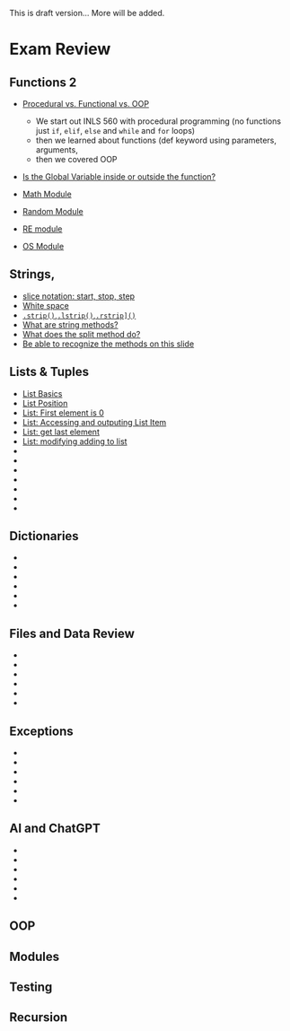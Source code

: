 This is draft version... More will be added.

# Exam Review
## Functions 2

* [Procedural vs. Functional vs. OOP](https://docs.google.com/presentation/d/1TaoSx1kaDwMoERzsWfSrAt8sDnAi5_JtCGy8qwgUTzw/edit#slide=id.g2bbf192d2f1_0_9)
   * We start out INLS 560 with procedural programming (no functions just `if`, `elif`, `else` and `while` and `for` loops)
   *  then we learned about functions (def keyword using parameters, arguments,
   *   then we covered OOP   
* [Is the Global Variable inside or outside the function?](https://docs.google.com/presentation/d/1TaoSx1kaDwMoERzsWfSrAt8sDnAi5_JtCGy8qwgUTzw/edit#slide=id.g2bbf192d2f1_0_29)

* [Math Module]()
* [Random Module]()
* [RE module]()
* [OS Module]()

## Strings, 
* [slice notation: start, stop, step](https://lawrencejones-lblakej.cloudapps.unc.edu/reveal-js-slides/560/python-lists/strings-lists-tuples.html#/5)
* [White space](https://lawrencejones-lblakej.cloudapps.unc.edu/reveal-js-slides/560/python-lists/strings-lists-tuples.html#/10)
* [`.strip()`,`.lstrip()`,`.rstrip]()`](https://lawrencejones-lblakej.cloudapps.unc.edu/reveal-js-slides/560/python-lists/strings-lists-tuples.html#/12)
* [What are string methods?](https://lawrencejones-lblakej.cloudapps.unc.edu/reveal-js-slides/560/python-lists/strings-lists-tuples.html#/15)
* [What does the split method do?](https://lawrencejones-lblakej.cloudapps.unc.edu/reveal-js-slides/560/python-lists/strings-lists-tuples.html#/18)
* [Be able to recognize the methods on this slide](https://lawrencejones-lblakej.cloudapps.unc.edu/reveal-js-slides/560/python-lists/strings-lists-tuples.html#/19)


## Lists & Tuples
* [List Basics](https://lawrencejones-lblakej.cloudapps.unc.edu/reveal-js-slides/560/python-lists/strings-lists-tuples.html#/21)
* [List Position](https://lawrencejones-lblakej.cloudapps.unc.edu/reveal-js-slides/560/python-lists/strings-lists-tuples.html#/22)
* [List: First element is 0](https://lawrencejones-lblakej.cloudapps.unc.edu/reveal-js-slides/560/python-lists/strings-lists-tuples.html#/23)
* [List: Accessing and outputing List Item](https://lawrencejones-lblakej.cloudapps.unc.edu/reveal-js-slides/560/python-lists/strings-lists-tuples.html#/25)
* [List: get last element](https://lawrencejones-lblakej.cloudapps.unc.edu/reveal-js-slides/560/python-lists/strings-lists-tuples.html#/21)
* [List: modifying adding to list](https://lawrencejones-lblakej.cloudapps.unc.edu/reveal-js-slides/560/python-lists/strings-lists-tuples.html#/21)
* [](https://lawrencejones-lblakej.cloudapps.unc.edu/reveal-js-slides/560/python-lists/strings-lists-tuples.html#/21)
* [](https://lawrencejones-lblakej.cloudapps.unc.edu/reveal-js-slides/560/python-lists/strings-lists-tuples.html#/21)
* []()
* []()
* []()
* []()
* []()

## Dictionaries
* []()
* []()
* []()
* []()
* []()
* []()

## Files and Data Review

* []()
* []()
* []()
* []()
* []()
* []()

## Exceptions

* []()
* []()
* []()
* []()
* []()
* []()

## AI and ChatGPT

* []()
* []()
* []()
* []()
* []()
* []()

## OOP

## Modules

## Testing 


## Recursion

